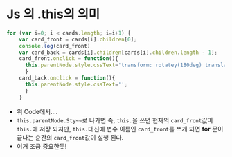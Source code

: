 # Js 의 .this의 의미


```javascript
for (var i=0; i < cards.length; i=i+1) {
    var card_front = cards[i].children[0];
    console.log(card_front)
    var card_back = cards[i].children[cards[i].children.length - 1];
    card_front.onclick = function(){
      this.parentNode.style.cssText='transform: rotatey(180deg) translateX(100%)';
      }
    card_back.onclick = function(){
      this.parentNode.style.cssText='';
      }
    }
```
- 위 Code에서....
- `this.parentNode.Sty~~`로 나가면 즉, `this.`을 쓰면 현재의 `card_front`값이 `this.`에 저장 되지만, `this.`대신에 변수 이름인 `card_front`를 쓰게 되면 **for** 문이 끝나는 순간의 `card_front`값이 실행 된다.
- 이거 조금 중요한듯!
